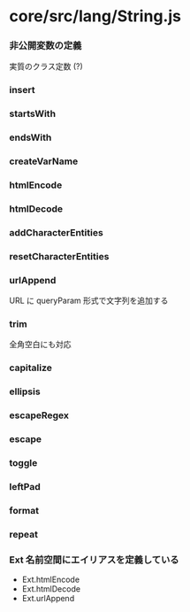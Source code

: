 # core/src/lang/String.js

### 非公開変数の定義

実質のクラス定数 (?)

### insert

### startsWith

### endsWith

### createVarName

### htmlEncode

### htmlDecode

### addCharacterEntities

### resetCharacterEntities

### urlAppend

URL に queryParam 形式で文字列を追加する

### trim

全角空白にも対応

### capitalize

### ellipsis

### escapeRegex

### escape

### toggle

### leftPad

### format

### repeat

### Ext 名前空間にエイリアスを定義している

- Ext.htmlEncode
- Ext.htmlDecode
- Ext.urlAppend
